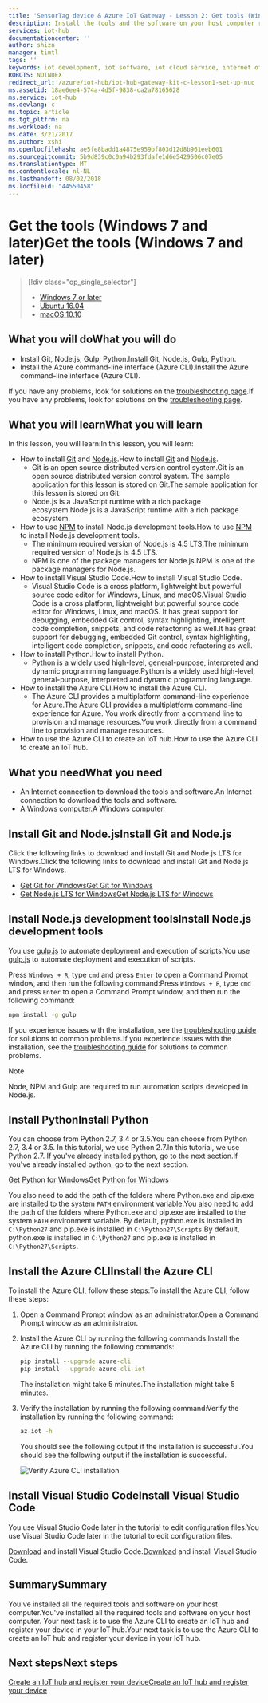 ```yaml
---
title: 'SensorTag device & Azure IoT Gateway - Lesson 2: Get tools (Windows) | Microsoft Docs'
description: Install the tools and the software on your host computer running Windows, create an IoT hub and register your device in the IoT hub.
services: iot-hub
documentationcenter: ''
author: shizn
manager: timtl
tags: ''
keywords: iot development, iot software, iot cloud service, internet of things software, azure cli, install git on windows, gulp run, install node js windows, install npm on windows, install python on windows
ROBOTS: NOINDEX
redirect_url: /azure/iot-hub/iot-hub-gateway-kit-c-lesson1-set-up-nuc
ms.assetid: 18ae6ee4-574a-4d5f-9838-ca2a78165628
ms.service: iot-hub
ms.devlang: c
ms.topic: article
ms.tgt_pltfrm: na
ms.workload: na
ms.date: 3/21/2017
ms.author: xshi
ms.openlocfilehash: ae5fe8badd1a4875e959bf803d12d8b961eeb601
ms.sourcegitcommit: 5b9d839c0c0a94b293fdafe1d6e5429506c07e05
ms.translationtype: MT
ms.contentlocale: nl-NL
ms.lasthandoff: 08/02/2018
ms.locfileid: "44550458"
---
```

# <a name="get-the-tools-windows-7-and-later"></a><span data-ttu-id="200e9-104">Get the tools (Windows 7 and later)</span><span class="sxs-lookup"><span data-stu-id="200e9-104">Get the tools (Windows 7 and later)</span></span>
> [!div class="op_single_selector"]
> * [Windows 7 or later](iot-hub-gateway-kit-c-lesson2-get-the-tools-win32.md)
> * [Ubuntu 16.04](iot-hub-gateway-kit-c-lesson2-get-the-tools-ubuntu.md)
> * [macOS 10.10](iot-hub-gateway-kit-c-lesson2-get-the-tools-mac.md)

## <a name="what-you-will-do"></a><span data-ttu-id="200e9-108">What you will do</span><span class="sxs-lookup"><span data-stu-id="200e9-108">What you will do</span></span>

- <span data-ttu-id="200e9-109">Install Git, Node.js, Gulp, Python.</span><span class="sxs-lookup"><span data-stu-id="200e9-109">Install Git, Node.js, Gulp, Python.</span></span>
- <span data-ttu-id="200e9-110">Install the Azure command-line interface (Azure CLI).</span><span class="sxs-lookup"><span data-stu-id="200e9-110">Install the Azure command-line interface (Azure CLI).</span></span> 

<span data-ttu-id="200e9-111">If you have any problems, look for solutions on the [troubleshooting page](iot-hub-gateway-kit-c-troubleshooting.md).</span><span class="sxs-lookup"><span data-stu-id="200e9-111">If you have any problems, look for solutions on the [troubleshooting page](iot-hub-gateway-kit-c-troubleshooting.md).</span></span>

## <a name="what-you-will-learn"></a><span data-ttu-id="200e9-112">What you will learn</span><span class="sxs-lookup"><span data-stu-id="200e9-112">What you will learn</span></span>

<span data-ttu-id="200e9-113">In this lesson, you will learn:</span><span class="sxs-lookup"><span data-stu-id="200e9-113">In this lesson, you will learn:</span></span>

- <span data-ttu-id="200e9-114">How to install [Git](https://git-scm.com/) and [Node.js](https://nodejs.org/en/).</span><span class="sxs-lookup"><span data-stu-id="200e9-114">How to install [Git](https://git-scm.com/) and [Node.js](https://nodejs.org/en/).</span></span>
  - <span data-ttu-id="200e9-115">Git is an open source distributed version control system.</span><span class="sxs-lookup"><span data-stu-id="200e9-115">Git is an open source distributed version control system.</span></span> <span data-ttu-id="200e9-116">The sample application for this lesson is stored on Git.</span><span class="sxs-lookup"><span data-stu-id="200e9-116">The sample application for this lesson is stored on Git.</span></span>
  - <span data-ttu-id="200e9-117">Node.js is a JavaScript runtime with a rich package ecosystem.</span><span class="sxs-lookup"><span data-stu-id="200e9-117">Node.js is a JavaScript runtime with a rich package ecosystem.</span></span>
- <span data-ttu-id="200e9-118">How to use [NPM](https://www.npmjs.com/) to install Node.js development tools.</span><span class="sxs-lookup"><span data-stu-id="200e9-118">How to use [NPM](https://www.npmjs.com/) to install Node.js development tools.</span></span>
  - <span data-ttu-id="200e9-119">The minimum required version of Node.js is 4.5 LTS.</span><span class="sxs-lookup"><span data-stu-id="200e9-119">The minimum required version of Node.js is 4.5 LTS.</span></span>
  - <span data-ttu-id="200e9-120">NPM is one of the package managers for Node.js.</span><span class="sxs-lookup"><span data-stu-id="200e9-120">NPM is one of the package managers for Node.js.</span></span>
- <span data-ttu-id="200e9-121">How to install Visual Studio Code.</span><span class="sxs-lookup"><span data-stu-id="200e9-121">How to install Visual Studio Code.</span></span>
  - <span data-ttu-id="200e9-122">Visual Studio Code is a cross platform, lightweight but powerful source code editor for Windows, Linux, and macOS.</span><span class="sxs-lookup"><span data-stu-id="200e9-122">Visual Studio Code is a cross platform, lightweight but powerful source code editor for Windows, Linux, and macOS.</span></span> <span data-ttu-id="200e9-123">It has great support for debugging, embedded Git control, syntax highlighting, intelligent code completion, snippets, and code refactoring as well.</span><span class="sxs-lookup"><span data-stu-id="200e9-123">It has great support for debugging, embedded Git control, syntax highlighting, intelligent code completion, snippets, and code refactoring as well.</span></span>
- <span data-ttu-id="200e9-124">How to install Python.</span><span class="sxs-lookup"><span data-stu-id="200e9-124">How to install Python.</span></span>
  - <span data-ttu-id="200e9-125">Python is a widely used high-level, general-purpose, interpreted and dynamic programming language.</span><span class="sxs-lookup"><span data-stu-id="200e9-125">Python is a widely used high-level, general-purpose, interpreted and dynamic programming language.</span></span>
- <span data-ttu-id="200e9-126">How to install the Azure CLI.</span><span class="sxs-lookup"><span data-stu-id="200e9-126">How to install the Azure CLI.</span></span>
  - <span data-ttu-id="200e9-127">The Azure CLI provides a multiplatform command-line experience for Azure.</span><span class="sxs-lookup"><span data-stu-id="200e9-127">The Azure CLI provides a multiplatform command-line experience for Azure.</span></span> <span data-ttu-id="200e9-128">You work directly from a command line to provision and manage resources.</span><span class="sxs-lookup"><span data-stu-id="200e9-128">You work directly from a command line to provision and manage resources.</span></span>
- <span data-ttu-id="200e9-129">How to use the Azure CLI to create an IoT hub.</span><span class="sxs-lookup"><span data-stu-id="200e9-129">How to use the Azure CLI to create an IoT hub.</span></span>

## <a name="what-you-need"></a><span data-ttu-id="200e9-130">What you need</span><span class="sxs-lookup"><span data-stu-id="200e9-130">What you need</span></span>

- <span data-ttu-id="200e9-131">An Internet connection to download the tools and software.</span><span class="sxs-lookup"><span data-stu-id="200e9-131">An Internet connection to download the tools and software.</span></span>
- <span data-ttu-id="200e9-132">A Windows computer.</span><span class="sxs-lookup"><span data-stu-id="200e9-132">A Windows computer.</span></span>

## <a name="install-git-and-nodejs"></a><span data-ttu-id="200e9-133">Install Git and Node.js</span><span class="sxs-lookup"><span data-stu-id="200e9-133">Install Git and Node.js</span></span>

<span data-ttu-id="200e9-134">Click the following links to download and install Git and Node.js LTS for Windows.</span><span class="sxs-lookup"><span data-stu-id="200e9-134">Click the following links to download and install Git and Node.js LTS for Windows.</span></span>

- [<span data-ttu-id="200e9-135">Get Git for Windows</span><span class="sxs-lookup"><span data-stu-id="200e9-135">Get Git for Windows</span></span>](https://git-scm.com/download/win/)
- [<span data-ttu-id="200e9-136">Get Node.js LTS for Windows</span><span class="sxs-lookup"><span data-stu-id="200e9-136">Get Node.js LTS for Windows</span></span>](https://nodejs.org/en/)

## <a name="install-nodejs-development-tools"></a><span data-ttu-id="200e9-137">Install Node.js development tools</span><span class="sxs-lookup"><span data-stu-id="200e9-137">Install Node.js development tools</span></span>

<span data-ttu-id="200e9-138">You use [gulp.js](http://gulpjs.com/) to automate deployment and execution of scripts.</span><span class="sxs-lookup"><span data-stu-id="200e9-138">You use [gulp.js](http://gulpjs.com/) to automate deployment and execution of scripts.</span></span>

<span data-ttu-id="200e9-139">Press `Windows + R`, type `cmd` and press `Enter` to open a Command Prompt window, and then run the following command:</span><span class="sxs-lookup"><span data-stu-id="200e9-139">Press `Windows + R`, type `cmd` and press `Enter` to open a Command Prompt window, and then run the following command:</span></span>

```cmd
npm install -g gulp
```

<span data-ttu-id="200e9-140">If you experience issues with the installation, see the [troubleshooting guide](iot-hub-gateway-kit-c-troubleshooting.md) for solutions to common problems.</span><span class="sxs-lookup"><span data-stu-id="200e9-140">If you experience issues with the installation, see the [troubleshooting guide](iot-hub-gateway-kit-c-troubleshooting.md) for solutions to common problems.</span></span>

> [!Note]
> Node, NPM and Gulp are required to run automation scripts developed in Node.js.

## <a name="install-python"></a><span data-ttu-id="200e9-142">Install Python</span><span class="sxs-lookup"><span data-stu-id="200e9-142">Install Python</span></span>

<span data-ttu-id="200e9-143">You can choose from Python 2.7, 3.4 or 3.5.</span><span class="sxs-lookup"><span data-stu-id="200e9-143">You can choose from Python 2.7, 3.4 or 3.5.</span></span> <span data-ttu-id="200e9-144">In this tutorial, we use Python 2.7.</span><span class="sxs-lookup"><span data-stu-id="200e9-144">In this tutorial, we use Python 2.7.</span></span> <span data-ttu-id="200e9-145">If you've already installed python, go to the next section.</span><span class="sxs-lookup"><span data-stu-id="200e9-145">If you've already installed python, go to the next section.</span></span>

[<span data-ttu-id="200e9-146">Get Python for Windows</span><span class="sxs-lookup"><span data-stu-id="200e9-146">Get Python for Windows</span></span>](https://www.python.org/downloads/)

<span data-ttu-id="200e9-147">You also need to add the path of the folders where Python.exe and pip.exe are installed to the system `PATH` environment variable.</span><span class="sxs-lookup"><span data-stu-id="200e9-147">You also need to add the path of the folders where Python.exe and pip.exe are installed to the system `PATH` environment variable.</span></span> <span data-ttu-id="200e9-148">By default, python.exe is installed in `C:\Python27` and pip.exe is installed in `C:\Python27\Scripts`.</span><span class="sxs-lookup"><span data-stu-id="200e9-148">By default, python.exe is installed in `C:\Python27` and pip.exe is installed in `C:\Python27\Scripts`.</span></span>

## <a name="install-the-azure-cli"></a><span data-ttu-id="200e9-149">Install the Azure CLI</span><span class="sxs-lookup"><span data-stu-id="200e9-149">Install the Azure CLI</span></span>

<span data-ttu-id="200e9-150">To install the Azure CLI, follow these steps:</span><span class="sxs-lookup"><span data-stu-id="200e9-150">To install the Azure CLI, follow these steps:</span></span>

1. <span data-ttu-id="200e9-151">Open a Command Prompt window as an administrator.</span><span class="sxs-lookup"><span data-stu-id="200e9-151">Open a Command Prompt window as an administrator.</span></span>

2. <span data-ttu-id="200e9-152">Install the Azure CLI by running the following commands:</span><span class="sxs-lookup"><span data-stu-id="200e9-152">Install the Azure CLI by running the following commands:</span></span>

   ```cmd
   pip install --upgrade azure-cli
   pip install --upgrade azure-cli-iot
   ```

   <span data-ttu-id="200e9-153">The installation might take 5 minutes.</span><span class="sxs-lookup"><span data-stu-id="200e9-153">The installation might take 5 minutes.</span></span>

3. <span data-ttu-id="200e9-154">Verify the installation by running the following command:</span><span class="sxs-lookup"><span data-stu-id="200e9-154">Verify the installation by running the following command:</span></span>

   ```cmd
   az iot -h
   ```

   <span data-ttu-id="200e9-155">You should see the following output if the installation is successful.</span><span class="sxs-lookup"><span data-stu-id="200e9-155">You should see the following output if the installation is successful.</span></span>

   ![Verify Azure CLI installation](https://docstestmedia1.blob.core.windows.net/azure-media/articles/iot-hub/media/iot-hub-gateway-kit-lessons/lesson2/az_iot_help_win.png)

## <a name="install-visual-studio-code"></a><span data-ttu-id="200e9-157">Install Visual Studio Code</span><span class="sxs-lookup"><span data-stu-id="200e9-157">Install Visual Studio Code</span></span>

<span data-ttu-id="200e9-158">You use Visual Studio Code later in the tutorial to edit configuration files.</span><span class="sxs-lookup"><span data-stu-id="200e9-158">You use Visual Studio Code later in the tutorial to edit configuration files.</span></span>

<span data-ttu-id="200e9-159">[Download](https://code.visualstudio.com/docs/setup/windows) and install Visual Studio Code.</span><span class="sxs-lookup"><span data-stu-id="200e9-159">[Download](https://code.visualstudio.com/docs/setup/windows) and install Visual Studio Code.</span></span>

## <a name="summary"></a><span data-ttu-id="200e9-160">Summary</span><span class="sxs-lookup"><span data-stu-id="200e9-160">Summary</span></span>

<span data-ttu-id="200e9-161">You've installed all the required tools and software on your host computer.</span><span class="sxs-lookup"><span data-stu-id="200e9-161">You've installed all the required tools and software on your host computer.</span></span> <span data-ttu-id="200e9-162">Your next task is to use the Azure CLI to create an IoT hub and register your device in your IoT hub.</span><span class="sxs-lookup"><span data-stu-id="200e9-162">Your next task is to use the Azure CLI to create an IoT hub and register your device in your IoT hub.</span></span>

## <a name="next-steps"></a><span data-ttu-id="200e9-163">Next steps</span><span class="sxs-lookup"><span data-stu-id="200e9-163">Next steps</span></span>
[<span data-ttu-id="200e9-164">Create an IoT hub and register your device</span><span class="sxs-lookup"><span data-stu-id="200e9-164">Create an IoT hub and register your device</span></span>](iot-hub-gateway-kit-c-lesson2-register-device.md)

